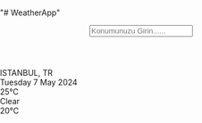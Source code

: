 "# WeatherApp" 
<!DOCTYPE html>
<html lang="en">

<head>
    <meta charset="UTF-8">
    <meta name="viewport" content="width=device-width, initial-scale=1.0">
    <title>Weather App</title>
    <style>
        * html, body{
    margin: 0;
    padding: 0;
    box-sizing: border-box;
}

body {
    
    font-family: 'montserrat', sans-serif;
    background-image: url(backgrd.jpg);
    background-size: cover;
    background-position: top center;
}

.app-wrap {
    display: flex;
    flex-direction: column;
    min-height: 100vh;
    background-image: linear-gradient(to bottom, rgba(0,0,0,0.1), rgba(0,0,0,0.1));
}

header {
    display: flex;
    justify-content: center;
    align-items: center;
    padding: 50px 15px 15px;
}

header input {
    width: 100%;
    max-width: 280px;
    margin-top: 25px;
    padding: 10px;
    border: none;
    outline: none;
    background-color: rgba(0,0,0,0.6);
    border-radius: 16px 16px 0px 16px;
    border-right: 3px solid rgba(0,0,0,0.8);
    border-bottom: 3px solid rgba(0,0,0,0.8);
    color: whitesmoke;
    font-size: 20px;
    font-weight: 300;
    transition: 0.2s ease-out;
}

header input:focus{
    background-color: rgba(0,0,0,0.5);
}

main {
    flex: 1 1 100%;
    padding: 25px 25px 50px;
    display: flex;
    flex-direction: column;
    align-items: center;
    text-align: center;
}

.location .city {
    font-size: 70px;
    font-weight: 600;
    margin-bottom: 10px;
    font-family: 'Times New Roman';
    color: black;
}

.location .date {
    font-size: 30px;
    font-weight: bold;
    font-family: 'Times New Roman', Times, serif;
    font-style: oblique;
    color: black;
}

.current .temp {
    font-family: 'Times New Roman';
    font-size: 120px;
    font-weight: 900;
    margin: 20px;
    text-shadow: 2px 10px rgba(255,255,255,0.5);
    color: black;
}

.current .temp span {
    font-weight: 500;
}

.current .weather {
    color: black;
    font-size: 40px;
    font-weight: 900;
    font-family: 'Times New Roman';
    margin-bottom: 15px;
}

.current .hi-low {
    color: black;
    font-size: 25px;
    font-family: 'Times New Roman';
    font-style: oblique;
    font-weight: 800;
}
    </style>
</head>

<body>
    <div class="app-wrap">
        <header>
            <input type="text" autocomplete="off" class="search-box" placeholder="Konumunuzu Girin......" />
        </header>
        <main>
            <section class="location">
                <div class="city">ISTANBUL, TR</div>
                <div class="date">Tuesday 7 May 2024</div>
            </section>
            <div class="current">
                <div class="temp">25<span>°C</span></div>
                <div class="weather">Clear</div>
                <div class="hi-low">20°C</div>
            </div>
        </main>
    </div>
    <script>
        const api = {
    key: "6186c89f2fffc2195b93eb0338c72f51",
    base: "https://api.openweathermap.org/data/2.5/"
}
  
const searchbox = document.querySelector('.search-box');
searchbox.addEventListener('keypress', setQuery);
  
function setQuery(evt) {
    if (evt.keyCode == 13) {
      getResults(searchbox.value);
    }
}
  
function getResults (query) {
    fetch(`${api.base}weather?q=${query}&units=metric&APPID=${api.key}`)
      .then(weather => {
        return weather.json();
      }).then(displayResults);
}
  
function displayResults (weather) {
    let city = document.querySelector('.location .city');
    city.innerText = `${weather.name}, ${weather.sys.country}`;
  
    let now = new Date();
    let date = document.querySelector('.location .date');
    date.innerText = dateBuilder(now);
  
    let temp = document.querySelector('.current .temp');
    temp.innerHTML = `${Math.round(weather.main.temp)}<span>°C</span>`;
  
    let weather_el = document.querySelector('.current .weather');
    weather_el.innerText = weather.weather[0].main;
  
    let hilow = document.querySelector('.hi-low');
    hilow.innerText = `${Math.round(weather.main.temp_min)}°C / ${Math.round(weather.main.temp_max)}°C`;
}
  
function dateBuilder (d) {
    let months = ["January", "February", "March", "April", "May", "June", "July", "August", "September", "October", "November", "December"];
    let days = ["Sunday", "Monday", "Tuesday", "Wednesday", "Thursday", "Friday", "Saturday"];
  
    let day = days[d.getDay()];
    let date = d.getDate();
    let month = months[d.getMonth()];
    let year = d.getFullYear();
  
    return `${day} ${date} ${month} ${year}`;
}
    </script>
</body>

</html>
